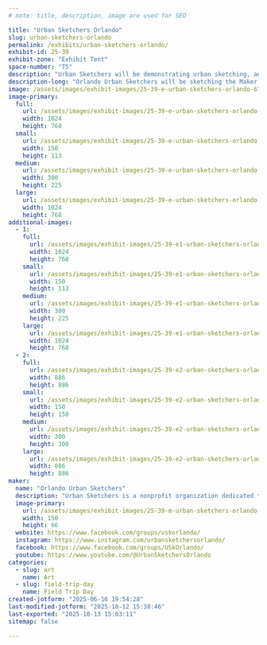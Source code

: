 ```yaml
---
# note: title, description, image are used for SEO

title: "Urban Sketchers Orlando"
slug: urban-sketchers-orlando
permalink: /exhibits/urban-sketchers-orlando/
exhibit-id: 25-39
exhibit-zone: "Exhibit Tent"
space-number: "T5"
description: "Urban Sketchers will be demonstrating urban sketching, and helping attendees make their own sketch."
description-long: "Orlando Urban Sketchers will be sketching the Maker Faire, exhibiting the sketches members have made, and talking about urban sketching with attendees. In addition, there will be materials with which attendees can make their own sketches and participate in the citizen historian aspect of urban sketching."
image: /assets/images/exhibit-images/25-39-e-urban-sketchers-orlando-67dcedeb-f57e-4294-bcc1-d0f0e6248162-1-105-c-300x225.jpeg
image-primary: 
  full:
    url: /assets/images/exhibit-images/25-39-e-urban-sketchers-orlando-67dcedeb-f57e-4294-bcc1-d0f0e6248162-1-105-c-full.jpeg
    width: 1024
    height: 768
  small:
    url: /assets/images/exhibit-images/25-39-e-urban-sketchers-orlando-67dcedeb-f57e-4294-bcc1-d0f0e6248162-1-105-c-150x113.jpeg
    width: 150
    height: 113
  medium:
    url: /assets/images/exhibit-images/25-39-e-urban-sketchers-orlando-67dcedeb-f57e-4294-bcc1-d0f0e6248162-1-105-c-300x225.jpeg
    width: 300
    height: 225
  large:
    url: /assets/images/exhibit-images/25-39-e-urban-sketchers-orlando-67dcedeb-f57e-4294-bcc1-d0f0e6248162-1-105-c-1024x768.jpeg
    width: 1024
    height: 768
additional-images: 
  - 1:
    full:
      url: /assets/images/exhibit-images/25-39-e1-urban-sketchers-orlando-f0636287-4bda-45c4-b5c7-2c201153cb0d-1-105-c-full.jpeg
      width: 1024
      height: 768
    small:
      url: /assets/images/exhibit-images/25-39-e1-urban-sketchers-orlando-f0636287-4bda-45c4-b5c7-2c201153cb0d-1-105-c-150x113.jpeg
      width: 150
      height: 113
    medium:
      url: /assets/images/exhibit-images/25-39-e1-urban-sketchers-orlando-f0636287-4bda-45c4-b5c7-2c201153cb0d-1-105-c-300x225.jpeg
      width: 300
      height: 225
    large:
      url: /assets/images/exhibit-images/25-39-e1-urban-sketchers-orlando-f0636287-4bda-45c4-b5c7-2c201153cb0d-1-105-c-1024x768.jpeg
      width: 1024
      height: 768
  - 2:
    full:
      url: /assets/images/exhibit-images/25-39-e2-urban-sketchers-orlando-fd01844b-8957-43c4-ab29-e1ea6c81a081-1-105-c-full.jpeg
      width: 886
      height: 886
    small:
      url: /assets/images/exhibit-images/25-39-e2-urban-sketchers-orlando-fd01844b-8957-43c4-ab29-e1ea6c81a081-1-105-c-150x150.jpeg
      width: 150
      height: 150
    medium:
      url: /assets/images/exhibit-images/25-39-e2-urban-sketchers-orlando-fd01844b-8957-43c4-ab29-e1ea6c81a081-1-105-c-300x300.jpeg
      width: 300
      height: 300
    large:
      url: /assets/images/exhibit-images/25-39-e2-urban-sketchers-orlando-fd01844b-8957-43c4-ab29-e1ea6c81a081-1-105-c-886x886.jpeg
      width: 886
      height: 886
maker: 
  name: "Orlando Urban Sketchers"
  description: "Urban Sketchers is a nonprofit organization dedicated to raising the artistic, storytelling, and educational value of location drawing, promoting its practice, and connecting people around the world who draw on location where they live and travel. We aim to show the world, one drawing at a time."
  image-primary:
    url: /assets/images/exhibit-images/25-39-m-urban-sketchers-orlando-final-urban-sketchers-logob-w-2-300x133.png
    width: 150
    height: 66
  website: https://www.facebook.com/groups/uskorlando/
  instagram: https://www.instagram.com/urbansketchersorlando/
  facebook: https://www.facebook.com/groups/USkOrlando/
  youtube: https://www.youtube.com/@UrbanSketchersOrlando
categories: 
  - slug: art
    name: Art
  - slug: field-trip-day
    name: Field Trip Day
created-jotform: "2025-06-16 19:54:28"
last-modified-jotform: "2025-10-12 15:38:46"
last-exported: "2025-10-13 15:03:11"
sitemap: false

---
```

